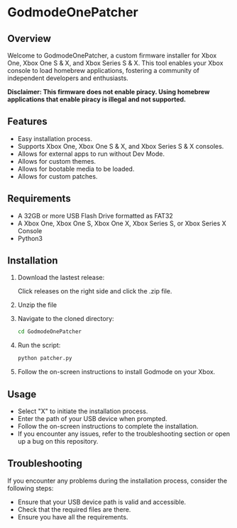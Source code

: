 # GodmodeOnePatcher

## Overview

Welcome to GodmodeOnePatcher, a custom firmware installer for Xbox One, Xbox One S & X, and Xbox Series S & X. This tool enables your Xbox console to load homebrew applications, fostering a community of independent developers and enthusiasts.

**Disclaimer: This firmware does not enable piracy. Using homebrew applications that enable piracy is illegal and not supported.**


## Features

- Easy installation process.
- Supports Xbox One, Xbox One S & X, and Xbox Series S & X consoles.
- Allows for external apps to run without Dev Mode.
- Allows for custom themes.
- Allows for bootable media to be loaded.
- Allows for custom patches.

## Requirements
 - A 32GB or more USB Flash Drive formatted as FAT32
 - A Xbox One, Xbox One S, Xbox One X, Xbox Series S, or Xbox Series X Console
 - Python3

## Installation

1. Download the lastest release:

    Click releases on the right side and click the .zip file.

2. Unzip the file
    
3. Navigate to the cloned directory:

    ```bash
    cd GodmodeOnePatcher
    ```

4. Run the script:

    ```bash
    python patcher.py
    ```

5. Follow the on-screen instructions to install Godmode on your Xbox.

## Usage

- Select "X" to initiate the installation process.
- Enter the path of your USB device when prompted.
- Follow the on-screen instructions to complete the installation.
- If you encounter any issues, refer to the troubleshooting section or open up a bug on this repository.

## Troubleshooting

If you encounter any problems during the installation process, consider the following steps:

- Ensure that your USB device path is valid and accessible.
- Check that the required files are there.
- Ensure you have all the requirements. 
